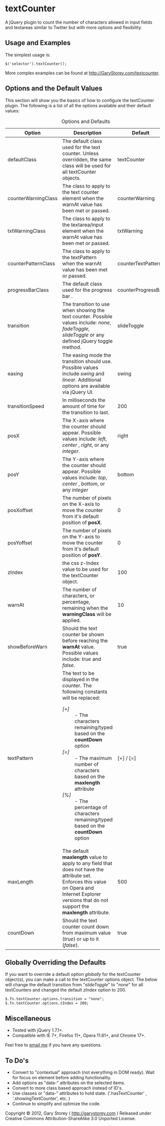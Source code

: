 textCounter
===========
A jQuery plugin to count the number of characters allowed in input fields and textareas similar to Twitter but with more options and flexibility.

Usage and Examples
------------------------------
The simplest usage is:

    $('selector').textCounter();

More complex examples can be found at <a href="http://garystorey.com/textcounter/">http://GaryStorey.com/textcounter</a>.


Options and the Default Values
------------------------------
This section will show you the basics of how to configure the textCounter plugin.  The following is a list of all the options available and their default values:

<table cellspacing="0" cellpadding="0"><caption>Options and Defaults</caption>
<thead>
    <tr><th>Option</th><th>Description</th><th>Default</th></tr>
</thead>
<tbody>
	<tr><td>defaultClass</td><td>The default class used for the text counter. Unless overridden, the same class will be used for all textCounter objects.</td><td>textCounter</td></tr>
	<tr><td>counterWarningClass</td><td>The class to apply to the text counter element when the warnAt value has been met or passed.</td><td>counterWarning</td></tr>
	<tr><td>txtWarningClass</td><td>The class to apply to the textarea/input element when the warnAt value has been met or passed.</td><td>txtWarning</td></tr>
	<tr><td>counterPatternClass</td><td>The class to apply to the textPattern <div> when the warnAt value has been met or passed.</td><td>counterTextPattern</td></tr>
	<tr><td>progressBarClass</td><td>The default class used for the progress bar <span>. </td><td>counterProgressBar</td></tr>
	<tr><td>transition</td><td>The transition to use when showing the text counter. Possible values include:  <em>none</em>, <em>fadeToggle</em>, <em>slideToggle</em> or any defined jQuery toggle method.</td><td>slideToggle</td></tr>
	<tr><td>easing</td><td>The easing mode the transition should use.  Possible values include <em>swing</em> and <em>linear</em>.  Additional options are available via jQuery UI.</td><td>swing</td></tr>
	<tr><td>transitionSpeed</td><td>In milliseconds the amount of time for the transition to last.</td><td>200</td></tr>
	<tr><td>posX</td><td>The X-axis where the counter should appear.  Possible values include: <em>left</em>, <em>center</em> , <em>right</em>, or any <em>integer</em>.</td><td>right</td></tr>
	<tr><td>posY</td><td>The Y-axis where the counter should appear. Possible values include: <em>top</em>, <em>center</em> , <em>bottom</em>, or any <em>integer</em></td><td>bottom</td></tr>
	<tr><td>posXoffset</td><td>The number of pixels on the X-axis to move the counter from it's default position of <strong>posX</strong>.</td><td>0</td></tr>
	<tr><td>posYoffset</td><td>The number of pixels on the Y-axis to move the counter from it's default position of <strong>posY</strong>.</td><td>0</td></tr>
	<tr><td>zIndex</td><td>the css z-Index value to be used for the textCounter object.</td><td>100</td></tr>
	<tr><td>warnAt</td><td>The number of characters, or percentage, remaining when the <strong>warningClass</strong> will be applied.</td><td>10</td></tr>
	<tr><td>showBeforeWarn</td><td>Should the text counter be shown before reaching the <strong>warnAt</strong> value. Possible values include: <em>true</em> and <em>false</em>.</td><td>true</td></tr>
	<tr><td>textPattern</td><td>The text to be displayed in the counter.  The following constants will be replaced:  <dl><dt><em>[+]</em></dt> <dd>- The characters remaining/typed based on the <strong>countDown</strong> option</dd><dt><em>[=]</em></dt><dd>- The maximum number of characters based on the <strong>maxlength</strong> attribute</dd><dt><em>[%]</em></dt><dd>- The percentage of characters remaining/typed based on the <strong>countDown</strong> option</dd></dl></td><td>[+] / [=]</td></tr>
	<tr><td>maxLength</td><td>The default <strong>maxlength</strong> value to apply to any field that does not have the attribute set.  Enforces this value on Opera and Internet Explorer versions that do not support the <strong>maxlength</strong> attribute.</td><td>500</td></tr>
	<tr><td>countDown</td><td>Should the text counter count down from maximum value (<em>true</em>) or up to it (<em>false</em>).</td><td>true</td></tr>
</tbody>
</table>

Globally Overriding the Defaults
--------------------------------
If you want to override a default option *globally* for the textCounter object(s), you can make a call to the textCounter options object.  The below will change the default transition
from "_slideToggle_" to "_none_" for all textCounters and changed the default *zIndex* option to 200.  

    $.fn.textCounter.options.transition = "none";
    $.fn.textCounter.options.zIndex = 200;


Miscellaneous
--------------------------------
-	Tested with jQuery 1.7.1+.
-	Compatible with IE 7+, Firefox 11+, Opera 11.61+, and Chrome 17+.

Feel free to <a href="mailto:gary@garystorey.com">email me</a> if you have any questions.

To Do's
--------------------------------
-	Convert to "contextual" approach (not everything in DOM ready).  Wait for focus on element before adding functionality.
-	Add options as "data-" attributes on the selected items.
-	Convert to more class based approach instead of ID's.
-	Use classes or "data-" attributes to hold state. ('.hasTextCounter' , '.showingTextCounter', etc. )
-	Continue to simplify and optimize the code.

Copyright &copy; 2012, Gary Storey ( http://garystorey.com )
Released under Creative Commons Attribution-ShareAlike 3.0 Unported License.

